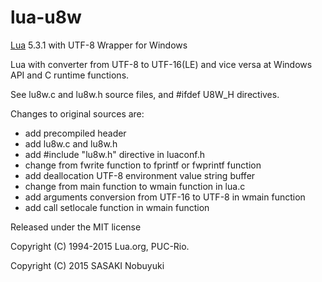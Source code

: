 lua-u8w
======

[Lua](http://www.lua.org/) 5.3.1 with UTF-8 Wrapper for Windows

Lua with converter from UTF-8 to UTF-16(LE) and vice versa at Windows API and C runtime functions.

See lu8w.c and lu8w.h source files, and #ifdef U8W_H directives.

Changes to original sources are:
- add precompiled header
- add lu8w.c and lu8w.h
- add #include "lu8w.h" directive in luaconf.h
- change from fwrite function to fprintf or fwprintf function
- add deallocation UTF-8 environment value string buffer
- change from main function to wmain function in lua.c
- add arguments conversion from UTF-16 to UTF-8 in wmain function
- add call setlocale function in wmain function

Released under the MIT license

Copyright (C) 1994-2015 Lua.org, PUC-Rio.

Copyright (C) 2015 SASAKI Nobuyuki
